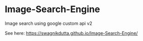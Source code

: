 # Image-Search-Engine
Image search using google custom api v2

See here:
https://swagnikdutta.github.io/Image-Search-Engine/
